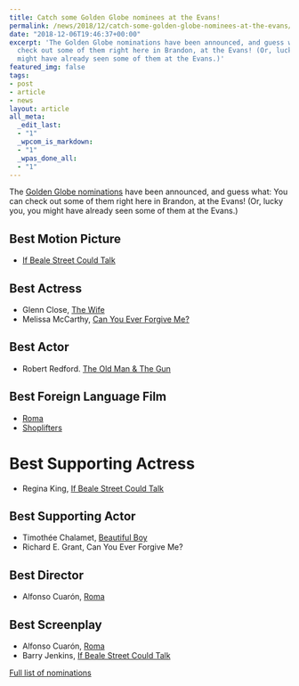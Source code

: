 ```yaml
---
title: Catch some Golden Globe nominees at the Evans!
permalink: /news/2018/12/catch-some-golden-globe-nominees-at-the-evans/
date: "2018-12-06T19:46:37+00:00"
excerpt: 'The Golden Globe nominations have been announced, and guess what: You can
  check out some of them right here in Brandon, at the Evans! (Or, lucky you, you
  might have already seen some of them at the Evans.)' 
featured_img: false
tags:
- post
- article
- news
layout: article
all_meta:
  _edit_last:
  - "1"
  _wpcom_is_markdown:
  - "1"
  _wpas_done_all:
  - "1"
---
```


The [Golden Globe nominations](https://www.goldenglobes.com/articles/nominations-announced-76th-golden-globes) have been announced, and guess what: You can check out some of them right here in Brandon, at the Evans! (Or, lucky you, you might have already seen some of them at the Evans.)

## Best Motion Picture

- [If Beale Street Could Talk](http://evanstheatre.ca/movie/if-beale-street-could-talk/)

## Best Actress

- Glenn Close, [The Wife](http://evanstheatre.ca/movie/the-wife/)
- Melissa McCarthy, [Can You Ever Forgive Me?](http://evanstheatre.ca/movie/can-you-ever-forgive-me/)

## Best Actor

- Robert Redford. [The Old Man &amp; The Gun](http://evanstheatre.ca/movie/the-old-man-and-the-gun/)

## Best Foreign Language Film

- [Roma](http://evanstheatre.ca/movie/roma/)
- [Shoplifters](http://evanstheatre.ca/movie/shoplifters/)

# Best Supporting Actress

- Regina King, [If Beale Street Could Talk](http://evanstheatre.ca/movie/if-beale-street-could-talk/)

## Best Supporting Actor

- Timothée Chalamet, [Beautiful Boy](http://evanstheatre.ca/movie/beautiful-boy/)
- Richard E. Grant, Can You Ever Forgive Me?

## Best Director

- Alfonso Cuarón, [Roma](http://evanstheatre.ca/movie/roma/)

## Best Screenplay

- Alfonso Cuarón, [Roma](http://evanstheatre.ca/movie/roma/)
- Barry Jenkins, [If Beale Street Could Talk](http://evanstheatre.ca/movie/if-beale-street-could-talk/)

[Full list of nominations](https://www.goldenglobes.com/articles/nominations-announced-76th-golden-globes)